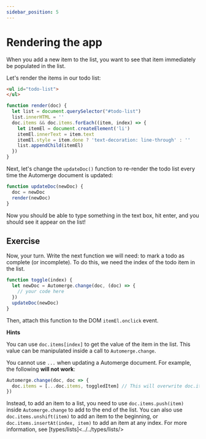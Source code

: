 ```yaml
---
sidebar_position: 5
---
```


# Rendering the app

When you add a new item to the list, you want to see that item immediately be populated in the list.

Let's render the items in our todo list:

```html
<ul id="todo-list">
</ul>
```

```js
function render(doc) {
  let list = document.querySelector("#todo-list")
  list.innerHTML = ''
  doc.items && doc.items.forEach((item, index) => {
    let itemEl = document.createElement('li')
    itemEl.innerText = item.text
    itemEl.style = item.done ? 'text-decoration: line-through' : ''
    list.appendChild(itemEl)
  })
}
```

Next, let's change the `updateDoc()` function to re-render the todo list every time the Automerge document is updated:

```js
function updateDoc(newDoc) {
  doc = newDoc
  render(newDoc)
}
```

Now you should be able to type something in the text box, hit enter, and you should see it appear on the list!

## Exercise 

Now, your turn. Write the next function we will need: to mark a todo as complete
(or incomplete). To do this, we need the index of the todo item in the list.

```js
function toggle(index) {
  let newDoc = Automerge.change(doc, (doc) => {
    // your code here
  })
  updateDoc(newDoc)
}
```

Then, attach this function to the DOM `itemEl.onclick` event.

**Hints**

You can use `doc.items[index]` to get the value of the item in the list. This value can be manipulated inside a call to `Automerge.change`.

You cannot use `...` when updating a Automerge document. For example, the following **will not work**:

```js
Automerge.change(doc, doc => {
  doc.items = [...doc.items, toggledItem] // This will overwrite doc.items with a new copy; automerge won't know what actually changed
})
```

Instead, to add an item to a list, you need to use `doc.items.push(item)` inside `Automerge.change` to add to the end of the list. You can also use `doc.items.unshift(item)` to add an item to the beginning, or `doc.items.insertAt(index, item)` to add an item at any index. For more information, see [types/lists]<../../types/lists/>
